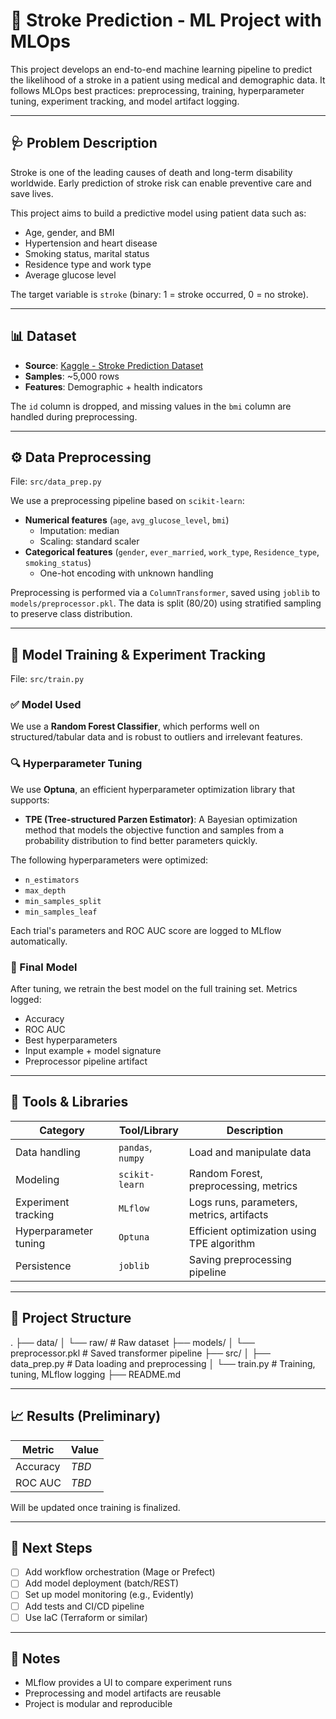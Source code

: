 # 🧠 Stroke Prediction - ML Project with MLOps

This project develops an end-to-end machine learning pipeline to predict the likelihood of a stroke in a patient using medical and demographic data. It follows MLOps best practices: preprocessing, training, hyperparameter tuning, experiment tracking, and model artifact logging.

---

## 🩺 Problem Description

Stroke is one of the leading causes of death and long-term disability worldwide. Early prediction of stroke risk can enable preventive care and save lives.

This project aims to build a predictive model using patient data such as:

- Age, gender, and BMI  
- Hypertension and heart disease  
- Smoking status, marital status  
- Residence type and work type  
- Average glucose level  

The target variable is `stroke` (binary: 1 = stroke occurred, 0 = no stroke).

---

## 📊 Dataset

- **Source**: [Kaggle - Stroke Prediction Dataset](https://www.kaggle.com/datasets/fedesoriano/stroke-prediction-dataset)
- **Samples**: ~5,000 rows
- **Features**: Demographic + health indicators

The `id` column is dropped, and missing values in the `bmi` column are handled during preprocessing.

---

## ⚙️ Data Preprocessing

File: `src/data_prep.py`

We use a preprocessing pipeline based on `scikit-learn`:

- **Numerical features** (`age`, `avg_glucose_level`, `bmi`)  
  - Imputation: median  
  - Scaling: standard scaler  
- **Categorical features** (`gender`, `ever_married`, `work_type`, `Residence_type`, `smoking_status`)  
  - One-hot encoding with unknown handling

Preprocessing is performed via a `ColumnTransformer`, saved using `joblib` to `models/preprocessor.pkl`. The data is split (80/20) using stratified sampling to preserve class distribution.

---

## 🧪 Model Training & Experiment Tracking

File: `src/train.py`

### ✅ Model Used

We use a **Random Forest Classifier**, which performs well on structured/tabular data and is robust to outliers and irrelevant features.

### 🔍 Hyperparameter Tuning

We use **Optuna**, an efficient hyperparameter optimization library that supports:

- **TPE (Tree-structured Parzen Estimator)**: A Bayesian optimization method that models the objective function and samples from a probability distribution to find better parameters quickly.

The following hyperparameters were optimized:

- `n_estimators`  
- `max_depth`  
- `min_samples_split`  
- `min_samples_leaf`  

Each trial's parameters and ROC AUC score are logged to MLflow automatically.

### 🧠 Final Model

After tuning, we retrain the best model on the full training set. Metrics logged:

- Accuracy  
- ROC AUC  
- Best hyperparameters  
- Input example + model signature  
- Preprocessor pipeline artifact  

---

## 🔧 Tools & Libraries

| Category               | Tool/Library             | Description                                            |
|------------------------|--------------------------|--------------------------------------------------------|
| Data handling          | `pandas`, `numpy`        | Load and manipulate data                               |
| Modeling               | `scikit-learn`           | Random Forest, preprocessing, metrics                  |
| Experiment tracking    | `MLflow`                 | Logs runs, parameters, metrics, artifacts              |
| Hyperparameter tuning  | `Optuna`                 | Efficient optimization using TPE algorithm             |
| Persistence            | `joblib`                 | Saving preprocessing pipeline                          |

---

## 📁 Project Structure

.
├── data/
│ └── raw/ # Raw dataset
├── models/
│ └── preprocessor.pkl # Saved transformer pipeline
├── src/
│ ├── data_prep.py # Data loading and preprocessing
│ └── train.py # Training, tuning, MLflow logging
├── README.md


---

## 📈 Results (Preliminary)

| Metric     | Value      |
|------------|------------|
| Accuracy   | *TBD*      |
| ROC AUC    | *TBD*      |

Will be updated once training is finalized.

---

## 🚧 Next Steps

- [ ] Add workflow orchestration (Mage or Prefect)
- [ ] Add model deployment (batch/REST)
- [ ] Set up model monitoring (e.g., Evidently)
- [ ] Add tests and CI/CD pipeline
- [ ] Use IaC (Terraform or similar)

---

## 📌 Notes

- MLflow provides a UI to compare experiment runs
- Preprocessing and model artifacts are reusable
- Project is modular and reproducible